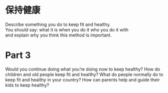 # 保持健康  

Describe something you do to keep fit and healthy.   
You should say: what it is when you do it who you do it with   
and explain why you think this method is important.  

# Part 3  

Would you continue doing what you’re doing now to keep healthy? How do children and old people keep fit and healthy? What do people normally do to keep fit and healthy in your country? How can parents help and guide their kids to keep healthy?  

